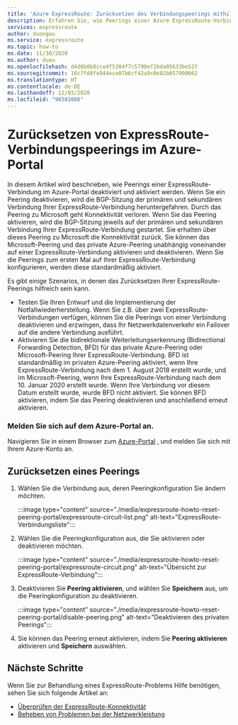 ```yaml
---
title: 'Azure ExpressRoute: Zurücksetzen des Verbindungspeerings mithilfe des Azure-Portals'
description: Erfahren Sie, wie Peerings einer Azure ExpressRoute-Verbindung mithilfe des Azure-Portals deaktiviert und aktiviert werden.
services: expressroute
author: duongau
ms.service: expressroute
ms.topic: how-to
ms.date: 11/30/2020
ms.author: duau
ms.openlocfilehash: d4d6b0b0cce4f5304f7c5790ef2bda05633be52f
ms.sourcegitcommit: 16c7fd8fe944ece07b6cf42a9c0e82b057900662
ms.translationtype: HT
ms.contentlocale: de-DE
ms.lasthandoff: 12/03/2020
ms.locfileid: "96581086"
---
```

# <a name="reset-expressroute-circuit-peerings-use-the-azure-portal"></a>Zurücksetzen von ExpressRoute-Verbindungspeerings im Azure-Portal

In diesem Artikel wird beschrieben, wie Peerings einer ExpressRoute-Verbindung im Azure-Portal deaktiviert und aktiviert werden. Wenn Sie ein Peering deaktivieren, wird die BGP-Sitzung der primären und sekundären Verbindung Ihrer ExpressRoute-Verbindung heruntergefahren. Durch das Peering zu Microsoft geht Konnektivität verloren. Wenn Sie das Peering aktivieren, wird die BGP-Sitzung jeweils auf der primären und sekundären Verbindung Ihrer ExpressRoute-Verbindung gestartet. Sie erhalten über dieses Peering zu Microsoft die Konnektivität zurück. Sie können das Microsoft-Peering und das private Azure-Peering unabhängig voneinander auf einer ExpressRoute-Verbindung aktivieren und deaktivieren. Wenn Sie die Peerings zum ersten Mal auf Ihrer ExpressRoute-Verbindung konfigurieren, werden diese standardmäßig aktiviert.

Es gibt einige Szenarios, in denen das Zurücksetzen Ihrer ExpressRoute-Peerings hilfreich sein kann.
* Testen Sie Ihren Entwurf und die Implementierung der Notfallwiederherstellung. Wenn Sie z.B. über zwei ExpressRoute-Verbindungen verfügen, können Sie die Peerings von einer Verbindung deaktivieren und erzwingen, dass Ihr Netzwerkdatenverkehr ein Failover auf die andere Verbindung ausführt.
* Aktivieren Sie die bidirektionale Weiterleitungserkennung (Bidirectional Forwarding Detection, BFD) für das private Azure-Peering oder Microsoft-Peering Ihrer ExpressRoute-Verbindung. BFD ist standardmäßig im privaten Azure-Peering aktiviert, wenn Ihre ExpressRoute-Verbindung nach dem 1. August 2018 erstellt wurde, und im Microsoft-Peering, wenn Ihre ExpressRoute-Verbindung nach dem 10. Januar 2020 erstellt wurde. Wenn Ihre Verbindung vor diesem Datum erstellt wurde, wurde BFD nicht aktiviert. Sie können BFD aktivieren, indem Sie das Peering deaktivieren und anschließend erneut aktivieren. 

### <a name="sign-in-to-the-azure-portal"></a>Melden Sie sich auf dem Azure-Portal an.

Navigieren Sie in einem Browser zum [Azure-Portal](https://portal.azure.com) , und melden Sie sich mit Ihrem Azure-Konto an.

## <a name="reset-a-peering"></a>Zurücksetzen eines Peerings

1. Wählen Sie die Verbindung aus, deren Peeringkonfiguration Sie ändern möchten.

    :::image type="content" source="./media/expressroute-howto-reset-peering-portal/expressroute-circuit-list.png" alt-text="ExpressRoute-Verbindungsliste":::

1. Wählen Sie die Peeringkonfiguration aus, die Sie aktivieren oder deaktivieren möchten.

    :::image type="content" source="./media/expressroute-howto-reset-peering-portal/expressroute-circuit.png" alt-text="Übersicht zur ExpressRoute-Verbindung":::

1. Deaktivieren Sie **Peering aktivieren**, und wählen Sie **Speichern** aus, um die Peeringkonfiguration zu deaktivieren.

    :::image type="content" source="./media/expressroute-howto-reset-peering-portal/disable-peering.png" alt-text="Deaktivieren des privaten Peerings":::

1. Sie können das Peering erneut aktivieren, indem Sie **Peering aktivieren** aktivieren und **Speichern** auswählen.

## <a name="next-steps"></a>Nächste Schritte
Wenn Sie zur Behandlung eines ExpressRoute-Problems Hilfe benötigen, sehen Sie sich folgende Artikel an:
* [Überprüfen der ExpressRoute-Konnektivität](expressroute-troubleshooting-expressroute-overview.md)
* [Beheben von Problemen bei der Netzwerkleistung](expressroute-troubleshooting-network-performance.md)
